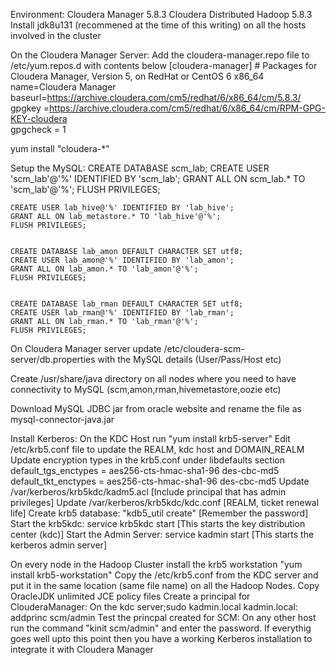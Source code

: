 Environment:
Cloudera Manager 5.8.3
Cloudera Distributed Hadoop 5.8.3
Install jdk8u131 (recommened at the time of this writing) on all the hosts involved in the cluster 

On the Cloudera Manager Server:
Add the cloudera-manager.repo file to /etc/yum.repos.d with contents below
	[cloudera-manager]
	# Packages for Cloudera Manager, Version 5, on RedHat or CentOS 6 x86_64           	  
	name=Cloudera Manager
	baseurl=https://archive.cloudera.com/cm5/redhat/6/x86_64/cm/5.8.3/
	gpgkey =https://archive.cloudera.com/cm5/redhat/6/x86_64/cm/RPM-GPG-KEY-cloudera    
	gpgcheck = 1

yum install "cloudera-*"

Setup the MySQL:
	CREATE DATABASE scm_lab;
	CREATE USER 'scm_lab'@'%' IDENTIFIED BY 'scm_lab';
	GRANT ALL ON scm_lab.* TO 'scm_lab'@'%';
	FLUSH PRIVILEGES;
	
	CREATE USER lab_hive@'%' IDENTIFIED BY 'lab_hive';
	GRANT ALL ON lab_metastore.* TO 'lab_hive'@'%';
	FLUSH PRIVILEGES;


	CREATE DATABASE lab_amon DEFAULT CHARACTER SET utf8;
	CREATE USER lab_amon@'%' IDENTIFIED BY 'lab_amon';
	GRANT ALL ON lab_amon.* TO 'lab_amon'@'%';
	FLUSH PRIVILEGES;


	CREATE DATABASE lab_rman DEFAULT CHARACTER SET utf8;
	CREATE USER lab_rman@'%' IDENTIFIED BY 'lab_rman';
	GRANT ALL ON lab_rman.* TO 'lab_rman'@'%';
	FLUSH PRIVILEGES;


On Cloudera Manager server update /etc/cloudera-scm-server/db.properties with the MySQL details (User/Pass/Host etc)

Create /usr/share/java directory on all nodes where you need to have connectivity to MySQL (scm,amon,rman,hivemetastore,oozie etc)

Download MySQL JDBC jar from oracle website and rename the file as mysql-connector-java.jar


Install Kerberos:
On the KDC Host run "yum install krb5-server"
Edit /etc/krb5.conf file to update the REALM, kdc host and DOMAIN_REALM
Update encryption types in the krb5.conf under libdefaults section
	 default_tgs_enctypes = aes256-cts-hmac-sha1-96 des-cbc-md5
	 default_tkt_enctypes = aes256-cts-hmac-sha1-96 des-cbc-md5
Update /var/kerberos/krb5kdc/kadm5.acl [Include principal that has admin privileges]
Update /var/kerberos/krb5kdc/kdc.conf [REALM, ticket renewal life]
Create krb5 database: "kdb5_util create" [Remember the password]
Start the krb5kdc: service krb5kdc start [This starts the key distribution center (kdc)]
Start the Admin Server: service kadmin start [This starts the kerberos admin server]


On every node in the Hadoop Cluster install the krb5 workstation
"yum install krb5-workstation"
Copy the /etc/krb5.conf from the KDC server and put it in the same location (same file name) on all the Hadoop Nodes.
Copy OracleJDK unlimited JCE policy files
Create a principal for ClouderaManager:
On the kdc server;sudo kadmin.local
kadmin.local: addprinc scm/admin 
<enter a password and note it down>
Test the princpal created for SCM: On any other host run the command "kinit scm/admin" and enter the password. 
If everythig goes well upto this point then you have a working Kerberos installation to integrate it with Cloudera Manager

